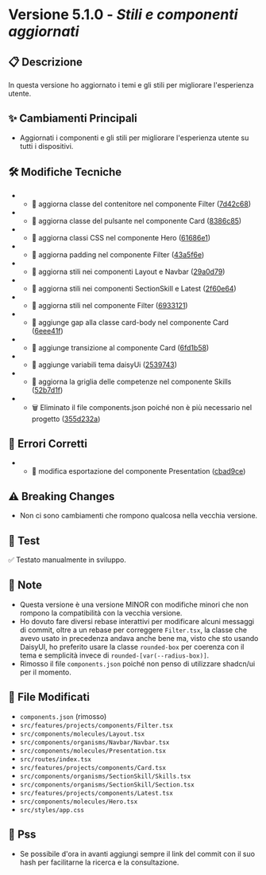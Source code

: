# Versione 5.1.0 - *Stili e componenti aggiornati*

## 📋 Descrizione
<!-- Descrivi brevemente lo scopo di questa versione -->
In questa versione ho aggiornato i temi e gli stili per migliorare l'esperienza utente.

## ✨ Cambiamenti Principali
<!-- Elenca le funzionalità o le modifiche principali -->
- Aggiornati i componenti e gli stili per migliorare l'esperienza utente su tutti i dispositivi.

## 🛠️ Modifiche Tecniche
<!-- Spiega eventuali dettagli tecnici, refactor o miglioramenti nascosti -->
- * 🎨 aggiorna classe del contenitore nel componente Filter ([7d42c68](https://github.com/Smailen5/portfolio-website/commit/7d42c68790bf93071aff146a574705d70d0f3a83))
- * 🎨 aggiorna classe del pulsante nel componente Card ([8386c85](https://github.com/Smailen5/portfolio-website/commit/8386c85c0273321fa4e5009f9683bd21d8fa8ac9))
- * 🎨 aggiorna classi CSS nel componente Hero ([61686e1](https://github.com/Smailen5/portfolio-website/commit/61686e166cf145dd13f550601889307b3a3c962d))
- * 🎨 aggiorna padding nel componente Filter ([43a5f6e](https://github.com/Smailen5/portfolio-website/commit/43a5f6ef796f5ff01a9f6b41796e21d7173f1510))
- * 🎨 aggiorna stili nei componenti Layout e Navbar ([29a0d79](https://github.com/Smailen5/portfolio-website/commit/29a0d791596303b638304f0a196823db2f574961))
- * 🎨 aggiorna stili nei componenti SectionSkill e Latest ([2f60e64](https://github.com/Smailen5/portfolio-website/commit/2f60e64c37c2855456bec89b9fb4a297ea21d09e))
- * 🎨 aggiorna stili nel componente Filter ([6933121](https://github.com/Smailen5/portfolio-website/commit/6933121338ad5977ab9540dc08f12c2581c18d88))
- * 🎨 aggiunge gap alla classe card-body nel componente Card ([6eee41f](https://github.com/Smailen5/portfolio-website/commit/6eee41f98017bbf6a5ab003ddccc42de59e8662d))
- * 🎨 aggiunge transizione al componente Card ([6fd1b58](https://github.com/Smailen5/portfolio-website/commit/6fd1b58ba2b3ea549966e007c3c5d932a8cc1efd))
- * 🎨 aggiunge variabili tema daisyUi ([2539743](https://github.com/Smailen5/portfolio-website/commit/2539743153ba5ed9bbc285f0f2734c87204b8af7))
- * 📱 aggiorna la griglia delle competenze nel componente Skills ([52b7d1f](https://github.com/Smailen5/portfolio-website/commit/52b7d1f9911f494e8bebe3ba7343daaed5d998b8))
- * 🗑️ Eliminato il file components.json poiché non è più necessario nel progetto ([355d232a](https://github.com/Smailen5/portfolio-website/commit/355d232aaaf4fe719ccb096e4b7423bee44a247e))

## 🐛 Errori Corretti
<!-- Se hai corretto dei bug, descrivili -->
- * 🚚 modifica esportazione del componente Presentation ([cbad9ce](https://github.com/Smailen5/portfolio-website/commit/cbad9ce261c15fb4e2518ea3cf38c132830e8ca9))

## ⚠️ Breaking Changes
<!-- Specifica se ci sono cambiamenti che rompono qualcosa nella vecchia versione -->
- Non ci sono cambiamenti che rompono qualcosa nella vecchia versione.

## 🧪 Test
<!-- Spiega come hai testato la versione e se tutto funziona -->
✅ Testato manualmente in sviluppo.

## 📝 Note
<!-- Qualsiasi info utile per capire meglio la versione in futuro -->
- Questa versione è una versione MINOR con modifiche minori che non rompono la compatibilità con la vecchia versione.
- Ho dovuto fare diversi rebase interattivi per modificare alcuni messaggi di commit, oltre a un rebase per correggere `Filter.tsx`, la classe che avevo usato in precedenza andava anche bene ma, visto che sto usando DaisyUI, ho preferito usare la classe `rounded-box` per coerenza con il tema e semplicità invece di `rounded-[var(--radius-box)]`.
- Rimosso il file `components.json` poiché non penso di utilizzare shadcn/ui per il momento.

## 🔗 File Modificati
<!-- Facoltativo: se pochi file, puoi elencarli -->
- `components.json` (rimosso)
- `src/features/projects/components/Filter.tsx`
- `src/components/molecules/Layout.tsx`
- `src/components/organisms/Navbar/Navbar.tsx`
- `src/components/molecules/Presentation.tsx`
- `src/routes/index.tsx`
- `src/features/projects/components/Card.tsx`
- `src/components/organisms/SectionSkill/Skills.tsx`
- `src/components/organisms/SectionSkill/Section.tsx`
- `src/features/projects/components/Latest.tsx`
- `src/components/molecules/Hero.tsx`
- `src/styles/app.css`

## 🐾 Pss
<!-- Messaggi per il te del futuro  -->
- Se possibile d'ora in avanti aggiungi sempre il link del commit con il suo hash per facilitarne la ricerca e la consultazione.
